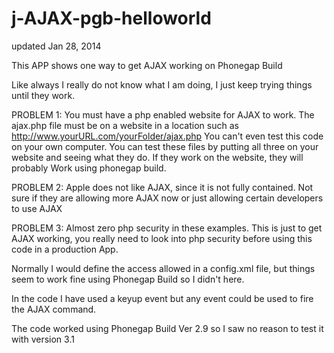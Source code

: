 j-AJAX-pgb-helloworld
=====================

updated Jan 28, 2014

This APP shows one way to get AJAX working on Phonegap Build


Like always I really do not know what I am doing, I just keep trying things until they work. 


PROBLEM 1: You must have a php enabled website for AJAX to work. The ajax.php file must be on a website in a location such as http://www.yourURL.com/yourFolder/ajax.php   You can't even test this code on your own computer. You can test these files by putting all three on your website and seeing what they do. If they work on the website, they will probably Work using phonegap build.


PROBLEM 2: Apple does not like AJAX, since it is not fully contained. Not sure if they are allowing more AJAX now or just allowing certain developers to use AJAX


PROBLEM 3: Almost zero php security in these examples. This is just to get AJAX working, you really need to look into php security before using this code in a production App.


Normally I would define the access allowed in a config.xml file, but things seem to work fine using Phonegap Build so I didn't here.    <access origin="http://www.yourURL.com"  subdomains="true" /> 

In the code I have used a keyup event but any event could be used to fire the AJAX command.

The code worked using Phonegap Build Ver 2.9 so I saw no reason to test it with version 3.1
